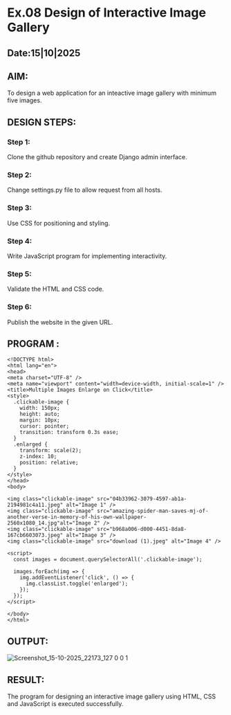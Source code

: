 # Ex.08 Design of Interactive Image Gallery
## Date:15|10|2025

## AIM:
To design a web application for an inteactive image gallery with minimum five images.

## DESIGN STEPS:

### Step 1:
Clone the github repository and create Django admin interface.

### Step 2:
Change settings.py file to allow request from all hosts.

### Step 3:
Use CSS for positioning and styling.

### Step 4:
Write JavaScript program for implementing interactivity.

### Step 5:
Validate the HTML and CSS code.

### Step 6:
Publish the website in the given URL.

## PROGRAM :
```
<!DOCTYPE html>
<html lang="en">
<head>
<meta charset="UTF-8" />
<meta name="viewport" content="width=device-width, initial-scale=1" />
<title>Multiple Images Enlarge on Click</title>
<style>
  .clickable-image {
    width: 150px;
    height: auto;
    margin: 10px;
    cursor: pointer;
    transition: transform 0.3s ease;
  }
  .enlarged {
    transform: scale(2);
    z-index: 10;
    position: relative;
  }
</style>
</head>
<body>

<img class="clickable-image" src="04b33962-3079-4597-ab1a-2194981c4a11.jpeg" alt="Image 1" />
<img class="clickable-image" src="amazing-spider-man-saves-mj-of-another-verse-in-memory-of-his-own-wallpaper-2560x1080_14.jpg"alt="Image 2" />
<img class="clickable-image" src="b968a006-d000-4451-8da8-167cb6603073.jpeg" alt="Image 3" />
<img class="clickable-image" src="download (1).jpeg" alt="Image 4" />

<script>
  const images = document.querySelectorAll('.clickable-image');

  images.forEach(img => {
    img.addEventListener('click', () => {
      img.classList.toggle('enlarged');
    });
  });
</script>

</body>
</html>
```
## OUTPUT:
![Screenshot_15-10-2025_22173_127 0 0 1](https://github.com/user-attachments/assets/ee0d6d6f-022c-4a0f-a131-d9636ae8f55e)

## RESULT:
The program for designing an interactive image gallery using HTML, CSS and JavaScript is executed successfully.
